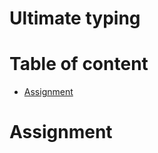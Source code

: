 # Ultimate typing <!-- omit in toc -->

# Table of content <!-- omit in toc -->

- [Assignment](#assignment)

# Assignment
